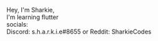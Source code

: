 Hey, I'm Sharkie,<br/>
I'm learning flutter<br/>
socials:<br/>
Discord: s.h.a.r.k.i.e#8655 or Reddit: SharkieCodes
